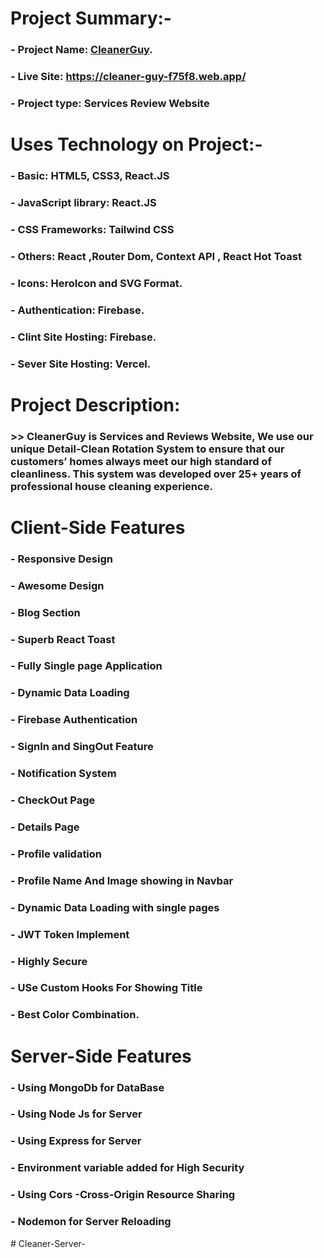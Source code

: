 # Project Summary:-
### - Project Name: [CleanerGuy](https://cleaner-guy-f75f8.web.app/).
### - Live Site: https://cleaner-guy-f75f8.web.app/
### - Project type: Services Review Website
# Uses Technology on Project:-
### - Basic:  HTML5, CSS3, React.JS
### - JavaScript library: React.JS
### - CSS Frameworks: Tailwind CSS
### - Others: React ,Router Dom,  Context API , React Hot Toast 
### - Icons: HeroIcon and SVG Format.
### - Authentication: Firebase.
### - Clint Site Hosting: Firebase.
### - Sever Site Hosting: Vercel.

# Project Description: 
### >> CleanerGuy is Services and Reviews Website,  We use our unique Detail-Clean Rotation System to ensure that our customers’ homes always meet our high standard of cleanliness. This system was developed over 25+ years of professional house cleaning experience.  

# Client-Side Features
### - Responsive Design
### - Awesome Design
### - Blog Section
### - Superb React Toast
### - Fully Single page Application
### - Dynamic Data Loading
### - Firebase Authentication
### - SignIn and SingOut Feature
### - Notification System
### - CheckOut Page
### - Details Page
### - Profile validation
### - Profile Name And Image showing in Navbar
### - Dynamic Data Loading with single pages
### - JWT Token Implement
### - Highly Secure
### - USe Custom Hooks For Showing Title
### - Best Color Combination.

# Server-Side Features
### - Using MongoDb for DataBase
### - Using Node Js for Server
### - Using Express for Server
### - Environment variable added for High Security
### - Using Cors -Cross-Origin Resource Sharing
### - Nodemon for Server Reloading
#   C l e a n e r - S e r v e r -  
 